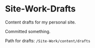 # Site-Work-Drafts
Content drafts for my personal site.

Committed something.

Path for drafts: `/Site-Work/content/drafts`
